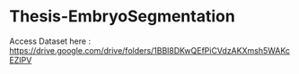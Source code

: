 # Thesis-EmbryoSegmentation

Access Dataset here : https://drive.google.com/drive/folders/1BBl8DKwQEfPiCVdzAKXmsh5WAKcEZIPV
